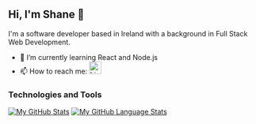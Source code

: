## Hi, I'm Shane 👋
I'm a software developer based in Ireland with a background in Full Stack Web Development.

- 🌱 I’m currently learning React and Node.js
- 📫 How to reach me: [<img src="https://img.shields.io/badge/LinkedIn-282C34?logo=linkedin&logoColor=0077B5" alt="LinkedIn logo" title="LinkedIn" height="25" />](https://www.linkedin.com/in/s-o-hanlon)

### Technologies and Tools

[![My GitHub Stats](https://github-readme-stats.vercel.app/api/?username=shaneoh10&count_private=true&theme=tokyonight&showicons=true)]()
[![My GitHub Language Stats](https://github-readme-stats.vercel.app/api/top-langs/?username=shaneoh10&langs_count=5&theme=tokyonight)]()




